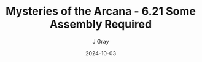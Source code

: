 ---
title: 'Mysteries of the Arcana - 6.21 Some Assembly Required'
alt: 'Mysteries of the Arcana'
date: '2024-10-03'
author: 'J Gray'
artist: 'Keira'
---